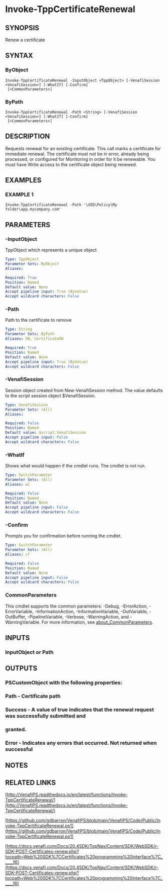 # Invoke-TppCertificateRenewal

## SYNOPSIS
Renew a certificate

## SYNTAX

### ByObject
```
Invoke-TppCertificateRenewal -InputObject <TppObject> [-VenafiSession <VenafiSession>] [-WhatIf] [-Confirm]
 [<CommonParameters>]
```

### ByPath
```
Invoke-TppCertificateRenewal -Path <String> [-VenafiSession <VenafiSession>] [-WhatIf] [-Confirm]
 [<CommonParameters>]
```

## DESCRIPTION
Requests renewal for an existing certificate.
This call marks a certificate for
immediate renewal.
The certificate must not be in error, already being processed, or
configured for Monitoring in order for it be renewable.
You must have Write access
to the certificate object being renewed.

## EXAMPLES

### EXAMPLE 1
```
Invoke-TppCertificateRenewal -Path '\VED\Policy\My folder\app.mycompany.com'
```

## PARAMETERS

### -InputObject
TppObject which represents a unique object

```yaml
Type: TppObject
Parameter Sets: ByObject
Aliases:

Required: True
Position: Named
Default value: None
Accept pipeline input: True (ByValue)
Accept wildcard characters: False
```

### -Path
Path to the certificate to remove

```yaml
Type: String
Parameter Sets: ByPath
Aliases: DN, CertificateDN

Required: True
Position: Named
Default value: None
Accept pipeline input: True (ByValue)
Accept wildcard characters: False
```

### -VenafiSession
Session object created from New-VenafiSession method. 
The value defaults to the script session object $VenafiSession.

```yaml
Type: VenafiSession
Parameter Sets: (All)
Aliases:

Required: False
Position: Named
Default value: $script:VenafiSession
Accept pipeline input: False
Accept wildcard characters: False
```

### -WhatIf
Shows what would happen if the cmdlet runs.
The cmdlet is not run.

```yaml
Type: SwitchParameter
Parameter Sets: (All)
Aliases: wi

Required: False
Position: Named
Default value: None
Accept pipeline input: False
Accept wildcard characters: False
```

### -Confirm
Prompts you for confirmation before running the cmdlet.

```yaml
Type: SwitchParameter
Parameter Sets: (All)
Aliases: cf

Required: False
Position: Named
Default value: None
Accept pipeline input: False
Accept wildcard characters: False
```

### CommonParameters
This cmdlet supports the common parameters: -Debug, -ErrorAction, -ErrorVariable, -InformationAction, -InformationVariable, -OutVariable, -OutBuffer, -PipelineVariable, -Verbose, -WarningAction, and -WarningVariable. For more information, see [about_CommonParameters](http://go.microsoft.com/fwlink/?LinkID=113216).

## INPUTS

### InputObject or Path
## OUTPUTS

### PSCustomObject with the following properties:
###     Path - Certificate path
###     Success - A value of true indicates that the renewal request was successfully submitted and
###     granted.
###     Error - Indicates any errors that occurred. Not returned when successful
## NOTES

## RELATED LINKS

[http://VenafiPS.readthedocs.io/en/latest/functions/Invoke-TppCertificateRenewal/](http://VenafiPS.readthedocs.io/en/latest/functions/Invoke-TppCertificateRenewal/)

[https://github.com/gdbarron/VenafiPS/blob/main/VenafiPS/Code/Public/Invoke-TppCertificateRenewal.ps1](https://github.com/gdbarron/VenafiPS/blob/main/VenafiPS/Code/Public/Invoke-TppCertificateRenewal.ps1)

[https://docs.venafi.com/Docs/20.4SDK/TopNav/Content/SDK/WebSDK/r-SDK-POST-Certificates-renew.php?tocpath=Web%20SDK%7CCertificates%20programming%20interface%7C_____16](https://docs.venafi.com/Docs/20.4SDK/TopNav/Content/SDK/WebSDK/r-SDK-POST-Certificates-renew.php?tocpath=Web%20SDK%7CCertificates%20programming%20interface%7C_____16)

